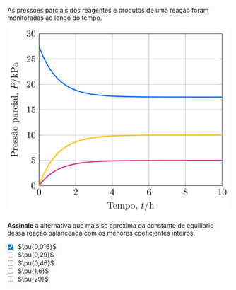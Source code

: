 As pressões parciais dos reagentes e produtos de uma reação foram monitoradas ao longo do tempo.

![Concentração por tempo](2G18-1P.svg)

**Assinale** a alternativa que mais se aproxima da constante de equilíbrio dessa reação balanceada com os menores coeficientes inteiros.

- [x] $\pu{0,016}$
- [ ] $\pu{0,29}$
- [ ] $\pu{0,46}$
- [ ] $\pu{1,6}$
- [ ] $\pu{29}$
